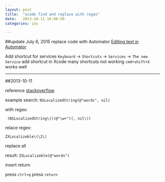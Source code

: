 ```yaml
---
layout: post
title:  "xcode find and replace with regex"
date:   2013-10-11 16:06:50
categories: ios

---
```


##update July 6, 2015
replace code with Automator
[Editing text in Automator](http://stackoverflow.com/questions/13495102/editing-text-in-automator)

Add shortcut for services
`Keyboard` -> `Shortcuts` -> `Services` -> `The new Service` add shortcut
in Xcode many shortcuts not working
`cmd+shift+X` works well

---
##2013-10-11

reference [stackoverflow](http://stackoverflow.com/questions/4778847/find-replace-in-xcode-using-regular-expression)

example
search: 
`NSLocalizedString(@"words", nil) `

 with regex: 
 
` (NSLocalizedString\()(@"\w+")(, nil\))`


relace regex: 

`ZXLocalizeble\(\2\)`

replace all  

result: `ZXLocalizeble(@"words")`

insert return

press `ctrl+q` press `return`


